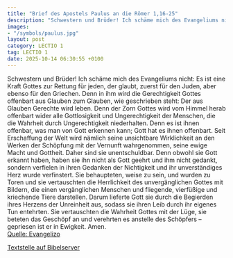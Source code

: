 ```yaml
---
title: "Brief des Apostels Paulus an die Römer 1,16-25"
description: "Schwestern und Brüder! Ich schäme mich des Evangeliums nicht: Es ist eine Kraft Gottes zur Rettung für jeden, der glaubt, zuerst für den Juden, aber ebenso für den Griechen. Denn in ihm wird die Gerechtigkeit Gottes offenbart aus Glauben zum Glauben, wie geschrieben steht: Der au...."
images:
- "/symbols/paulus.jpg"
layout: post
category: LECTIO 1
tag: LECTIO 1
date: 2025-10-14 06:30:55 +0100
---
```

Schwestern und Brüder! Ich schäme mich des Evangeliums nicht: Es ist eine Kraft Gottes zur Rettung für jeden, der glaubt, zuerst für den Juden, aber ebenso für den Griechen.
Denn in ihm wird die Gerechtigkeit Gottes offenbart aus Glauben zum Glauben, wie geschrieben steht: Der aus Glauben Gerechte wird leben.<!--more-->
Denn der Zorn Gottes wird vom Himmel herab offenbart wider alle Gottlosigkeit und Ungerechtigkeit der Menschen, die die Wahrheit durch Ungerechtigkeit niederhalten.
Denn es ist ihnen offenbar, was man von Gott erkennen kann; Gott hat es ihnen offenbart.
Seit Erschaffung der Welt wird nämlich seine unsichtbare Wirklichkeit an den Werken der Schöpfung mit der Vernunft wahrgenommen, seine ewige Macht und Gottheit. Daher sind sie unentschuldbar.
Denn obwohl sie Gott erkannt haben, haben sie ihn nicht als Gott geehrt und ihm nicht gedankt, sondern verfielen in ihren Gedanken der Nichtigkeit und ihr unverständiges Herz wurde verfinstert.
Sie behaupteten, weise zu sein, und wurden zu Toren
und sie vertauschten die Herrlichkeit des unvergänglichen Gottes mit Bildern, die einen vergänglichen Menschen und fliegende, vierfüßige und kriechende Tiere darstellen.
Darum lieferte Gott sie durch die Begierden ihres Herzens der Unreinheit aus, sodass sie ihren Leib durch ihr eigenes Tun entehrten.
Sie vertauschten die Wahrheit Gottes mit der Lüge, sie beteten das Geschöpf an und verehrten es anstelle des Schöpfers – gepriesen ist er in Ewigkeit. Amen.<br>
[Quelle: Evangelizo](https://evangeliumtagfuertag.org/DE/gospel)

[Textstelle auf Bibelserver](https://www.bibleserver.com/EU/Römer1,16-25)
